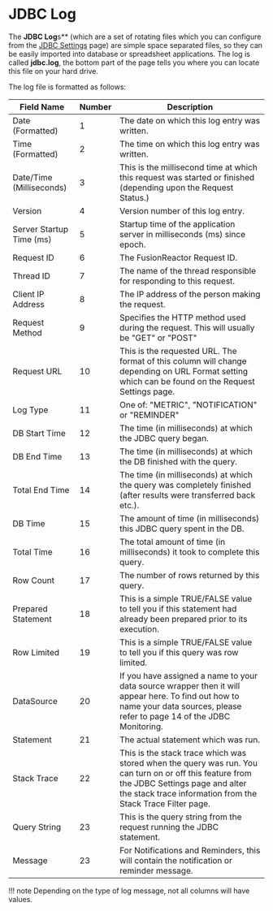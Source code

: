 # JDBC Log

The **JDBC Log**s** (which are a set of rotating files which you can configure
from the [JDBC Settings](../../JDBC/Settings.md) page) are simple
space separated files, so they can be easily imported into database or
spreadsheet applications. The log is called **jdbc.log**, the bottom
part of the page tells you where you can locate this file on your hard
drive.

The log file is formatted as follows:

|Field Name|Number|Description|
|--- |--- |--- |
|Date (Formatted)|1|The date on which this log entry was written.|
|Time (Formatted)|2|The time on which this log entry was written.|
|Date/Time (Milliseconds)|3|This is the millisecond time at which this request was started or finished (depending upon the Request Status.)|
|Version|4|Version number of this log entry.|
|Server Startup Time (ms)|5|Startup time of the application server in milliseconds (ms) since epoch.|
|Request ID|6|The FusionReactor Request ID.|
|Thread ID|7|The name of the thread responsible for responding to this request.|
|Client IP Address|8|The IP address of the person making the request.|
|Request Method|9|Specifies the HTTP method used during the request. This will usually be "GET" or "POST"|
|Request URL|10|This is the requested URL. The format of this column will change depending on URL Format setting which can be found on the Request Settings page.|
|Log Type|11|One of: "METRIC", "NOTIFICATION" or "REMINDER"|
|DB Start Time|12|The time (in milliseconds) at which the JDBC query began.|
|DB End Time|13|The time (in milliseconds) at which the DB finished with the query.|
|Total End Time|14|The time (in milliseconds) at which the query was completely finished (after results were transferred back etc.).|
|DB Time|15|The amount of time (in milliseconds) this JDBC query spent in the DB.|
|Total Time|16|The total amount of time (in milliseconds) it took to complete this query.|
|Row Count|17|The number of rows returned by this query.|
|Prepared Statement|18|This is a simple TRUE/FALSE value to tell you if this statement had already been prepared prior to its execution.|
|Row Limited|19|This is a simple TRUE/FALSE value to tell you if this query was row limited.|
|DataSource|20|If you have assigned a name to your data source wrapper then it will appear here. To find out how to name your data sources, please refer to page 14 of the JDBC Monitoring.|
|Statement|21|The actual statement which was run.|
|Stack Trace|22|This is the stack trace which was stored when the query was run. You can turn on or off this feature from the JDBC Settings page and alter the stack trace information from the Stack Trace Filter page.|
|Query String|23|This is the query string from the request running the JDBC statement.|
|Message|23|For Notifications and Reminders, this will contain the notification or reminder message.|


!!! note
    Depending on the type of log message, not all columns will have values.
